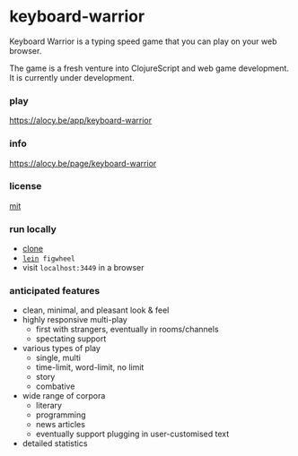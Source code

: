 # keyboard-warrior

Keyboard Warrior is a typing speed game that you can play on your web browser.

The game is a fresh venture into ClojureScript and web game development. It is currently under development.

### play

https://alocy.be/app/keyboard-warrior

### info

https://alocy.be/page/keyboard-warrior

### license

[mit](https://raw.githubusercontent.com/agarick/keyboard-warrior/master/LICENSE)

### run locally

- [clone](https://git-scm.com/docs/git-clone)
- [`lein`](https://leiningen.org/)` figwheel`
- visit `localhost:3449` in a browser

### anticipated features

- clean, minimal, and pleasant look & feel
- highly responsive multi-play
    - first with strangers, eventually in rooms/channels
    - spectating support
- various types of play
    - single, multi
    - time-limit, word-limit, no limit
    - story
    - combative
- wide range of corpora
    - literary
    - programming
    - news articles
    - eventually support plugging in user-customised text
- detailed statistics
